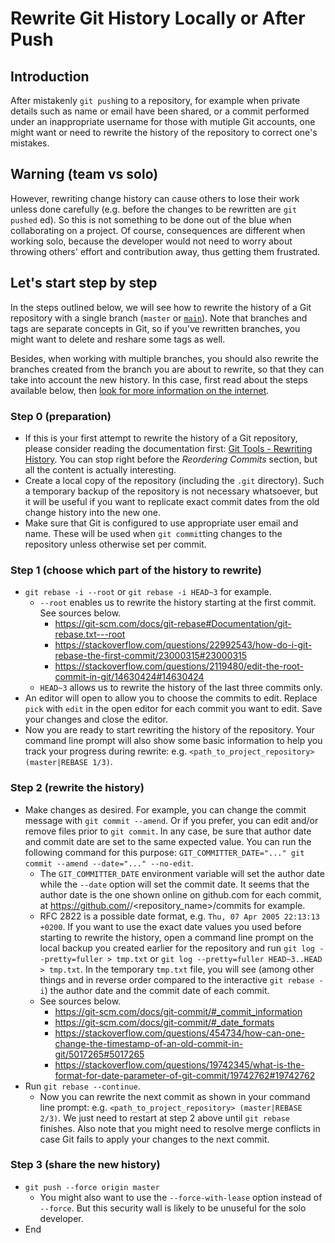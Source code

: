 # Rewrite Git History Locally or After Push

## Introduction

After mistakenly `git push`ing to a repository, for example when private details
such as name or email have been shared, or a commit performed under an
inappropriate username for those with mutiple Git accounts, one might want or
need to rewrite the history of the repository to correct one's mistakes.

## Warning (team vs solo)

However, rewriting change history can cause others to lose their work unless
done carefully (e.g. before the changes to be rewritten are `git pushed` ed). So
this is not something to be done out of the blue when collaborating on a
project. Of course, consequences are different when working solo, because the
developer would not need to worry about throwing others' effort and contribution
away, thus getting them frustrated.

## Let's start step by step

In the steps outlined below, we will see how to rewrite the history of a Git
repository with a single branch (`master` or [`main`](https://github.com/github/renaming)).
Note that branches and tags are separate concepts in Git, so if you've rewritten
branches, you might want to delete and reshare some tags as well.

Besides, when working with multiple branches, you should also rewrite the
branches created from the branch you are about to rewrite, so that they can take
into account the new history. In this case, first read about the steps available
below, then [look for more information on the internet](https://www.google.com/search?q=git+rebase+all+child+branches).

### Step 0 (preparation)

- If this is your first attempt to rewrite the history of a Git repository,
please consider reading the documentation first: [Git Tools - Rewriting History](https://git-scm.com/book/en/v2/Git-Tools-Rewriting-History).
You can stop right before the *Reordering Commits* section, but all the content
is actually interesting.
- Create a local copy of the repository (including the `.git` directory). Such
a temporary backup of the repository is not necessary whatsoever, but it will be
useful if you want to replicate exact commit dates from the old change history
into the new one.
- Make sure that Git is configured to use appropriate user email and name. These
will be used when `git commit`ting changes to the repository unless otherwise
set per commit.

### Step 1 (choose which part of the history to rewrite)

- `git rebase -i --root` or `git rebase -i HEAD~3` for example.
    - `--root` enables us to rewrite the history starting at the first commit.
    See sources below.
        - https://git-scm.com/docs/git-rebase#Documentation/git-rebase.txt---root
        - https://stackoverflow.com/questions/22992543/how-do-i-git-rebase-the-first-commit/23000315#23000315
        - https://stackoverflow.com/questions/2119480/edit-the-root-commit-in-git/14630424#14630424
    - `HEAD~3` allows us to rewrite the history of the last three commits only.
- An editor will open to allow you to choose the commits to edit. Replace `pick`
with `edit` in the open editor for each commit you want to edit. Save your
changes and close the editor.
- Now you are ready to start rewriting the history of the repository. Your
command line prompt will also show some basic information to help you track your
progress during rewrite: e.g. `<path_to_project_repository> (master|REBASE 1/3)`.

### Step 2 (rewrite the history)

- Make changes as desired. For example, you can change the commit message with
`git commit --amend`. Or if you prefer, you can edit and/or remove files prior
to `git commit`. In any case, be sure that author date and commit date are set
to the same expected value. You can run the following command for this purpose:
`GIT_COMMITTER_DATE="..." git commit --amend --date="..." --no-edit`.
    - The `GIT_COMMITTER_DATE` environment variable will set the author date
    while the `--date` option will set the commit date. It seems that the author
    date is the one shown online on github.com for each commit, at
    https://github.com/<username>/<repository_name>/commits for example.
    - RFC 2822 is a possible date format, e.g. `Thu, 07 Apr 2005 22:13:13 +0200`.
    If you want to use the exact date values you used before starting to rewrite
    the history, open a command line prompt on the local backup you created
    earlier for the repository and run `git log --pretty=fuller > tmp.txt` or
    `git log --pretty=fuller HEAD~3..HEAD > tmp.txt`. In the temporary `tmp.txt`
    file, you will see (among other things and in reverse order compared to the
    interactive `git rebase -i`) the author date and the commit date of each
    commit.
    - See sources below.
        - https://git-scm.com/docs/git-commit/#_commit_information
        - https://git-scm.com/docs/git-commit/#_date_formats
        - https://stackoverflow.com/questions/454734/how-can-one-change-the-timestamp-of-an-old-commit-in-git/5017265#5017265
        - https://stackoverflow.com/questions/19742345/what-is-the-format-for-date-parameter-of-git-commit/19742762#19742762
- Run `git rebase --continue`.
    - Now you can rewrite the next commit as shown in your command line prompt:
    e.g. `<path_to_project_repository> (master|REBASE 2/3)`. We just need to
    restart at step 2 above until `git rebase` finishes. Also note that you
    might need to resolve merge conflicts in case Git fails to apply your
    changes to the next commit.

### Step 3 (share the new history)

- `git push --force origin master`
    - You might also want to use the `--force-with-lease` option instead of
    `--force`. But this security wall is likely to be unuseful for the solo
    developer.
- End
